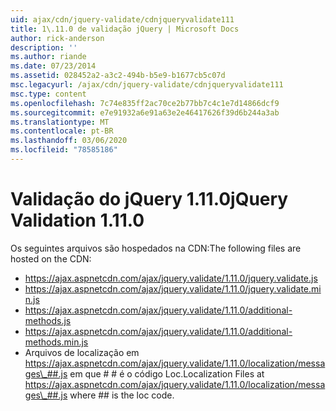 ```yaml
---
uid: ajax/cdn/jquery-validate/cdnjqueryvalidate111
title: 1\.11.0 de validação jQuery | Microsoft Docs
author: rick-anderson
description: ''
ms.author: riande
ms.date: 07/23/2014
ms.assetid: 028452a2-a3c2-494b-b5e9-b1677cb5c07d
msc.legacyurl: /ajax/cdn/jquery-validate/cdnjqueryvalidate111
msc.type: content
ms.openlocfilehash: 7c74e835ff2ac70ce2b77bb7c4c1e7d14866dcf9
ms.sourcegitcommit: e7e91932a6e91a63e2e46417626f39d6b244a3ab
ms.translationtype: MT
ms.contentlocale: pt-BR
ms.lasthandoff: 03/06/2020
ms.locfileid: "78585186"
---
```

# <a name="jquery-validation-1110"></a><span data-ttu-id="47496-102">Validação do jQuery 1.11.0</span><span class="sxs-lookup"><span data-stu-id="47496-102">jQuery Validation 1.11.0</span></span>

<span data-ttu-id="47496-103">Os seguintes arquivos são hospedados na CDN:</span><span class="sxs-lookup"><span data-stu-id="47496-103">The following files are hosted on the CDN:</span></span>

- https://ajax.aspnetcdn.com/ajax/jquery.validate/1.11.0/jquery.validate.js
- https://ajax.aspnetcdn.com/ajax/jquery.validate/1.11.0/jquery.validate.min.js
- https://ajax.aspnetcdn.com/ajax/jquery.validate/1.11.0/additional-methods.js
- https://ajax.aspnetcdn.com/ajax/jquery.validate/1.11.0/additional-methods.min.js
- <span data-ttu-id="47496-104">Arquivos de localização em https://ajax.aspnetcdn.com/ajax/jquery.validate/1.11.0/localization/messages\_##.js em que # # é o código Loc.</span><span class="sxs-lookup"><span data-stu-id="47496-104">Localization Files at https://ajax.aspnetcdn.com/ajax/jquery.validate/1.11.0/localization/messages\_##.js where ## is the loc code.</span></span>

